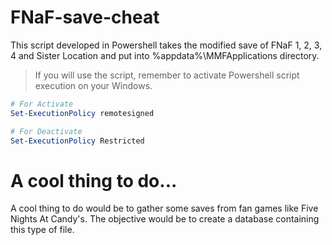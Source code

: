# FNaF-save-cheat
This script developed in Powershell takes the modified save of FNaF 1, 2, 3, 4 and Sister Location and put into %appdata%\MMFApplications directory.

> If you will use the script, remember to activate Powershell script execution on your Windows.

```Powershell
# For Activate
Set-ExecutionPolicy remotesigned

# For Deactivate
Set-ExecutionPolicy Restricted
```

# A cool thing to do...
A cool thing to do would be to gather some saves from fan games like Five Nights At Candy's. The objective would be to create a database containing this type of file.
